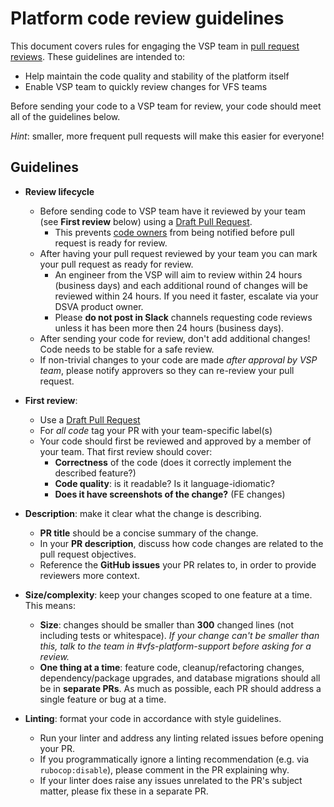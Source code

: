# Platform code review guidelines

This document covers rules for engaging the VSP team in [pull request reviews](https://help.github.com/en/articles/about-pull-request-reviews). These guidelines are intended to:

* Help maintain the code quality and stability of the platform itself
* Enable VSP team to quickly review changes for VFS teams

Before sending your code to a VSP team for review, your code should meet all of the guidelines below.

*Hint*: smaller, more frequent pull requests will make this easier for everyone!

## Guidelines

* **Review lifecycle**
    * Before sending code to VSP team have it reviewed by your team (see **First review** below) using a [Draft Pull Request](https://help.github.com/en/articles/about-pull-requests#draft-pull-requests).  
      * This prevents [code owners](https://help.github.com/en/articles/about-code-owners) from being notified before pull request is ready for review.
    * After having your pull request reviewed by your team you can mark your pull request as ready for review.
      * An engineer from the VSP will aim to review within 24 hours (business days) and each additional round of changes will be reviewed within 24 hours.  If you need it faster, escalate via your DSVA product owner.
      * Please **do not post in Slack** channels requesting code reviews unless it has been more then 24 hours (business days).
    * After sending your code for review, don't add additional changes! Code needs to be stable for a safe review.
    * If non-trivial changes to your code are made *after approval by VSP team*, please notify approvers so they can re-review your pull request.

* **First review**: 
  * Use a [Draft Pull Request](https://help.github.com/en/articles/about-pull-requests#draft-pull-requests)
  * For *all code* tag your PR with your team-specific label(s)
  * Your code should first be reviewed and approved by a member of your team. That first review should cover:
    * **Correctness** of the code (does it correctly implement the described feature?)
    * **Code quality**: is it readable? Is it language-idiomatic?
    * **Does it have screenshots of the change?** (FE changes)

* **Description**: make it clear what the change is describing.
    * **PR title** should be a concise summary of the change.
    * In your **PR description**, discuss how code changes are related to the pull request objectives.
    * Reference the **GitHub issues** your PR relates to, in order to provide reviewers more context.

* **Size/complexity**: keep your changes scoped to one feature at a time. This means:
    * **Size**: changes should be smaller than **300** changed lines (not including tests or whitespace). *If your change can't be smaller than this, talk to the team in #vfs-platform-support before asking for a review.*
    * **One thing at a time**: feature code, cleanup/refactoring changes, dependency/package upgrades, and database migrations should all be in **separate PRs**. As much as possible, each PR should address a single feature or bug at a time.

* **Linting**: format your code in accordance with style guidelines.
    * Run your linter and address any linting related issues before opening your PR.
    * If you programmatically ignore a linting recommendation (e.g. via `rubocop:disable`), please comment in the PR explaining why.
    * If your linter does raise any issues unrelated to the PR's subject matter, please fix these in a separate PR.
